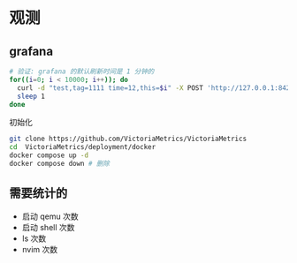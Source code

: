# 观测

## grafana
```sh
# 验证: grafana 的默认刷新时间是 1 分钟的
for((i=0; i < 10000; i++)); do
  curl -d "test,tag=1111 time=12,this=$i" -X POST 'http://127.0.0.1:8428/write'
  sleep 1
done
```

初始化
```sh
git clone https://github.com/VictoriaMetrics/VictoriaMetrics
cd  VictoriaMetrics/deployment/docker
docker compose up -d
docker compose down # 删除
```

## 需要统计的
- 启动 qemu 次数
- 启动 shell 次数
- ls 次数
- nvim 次数
